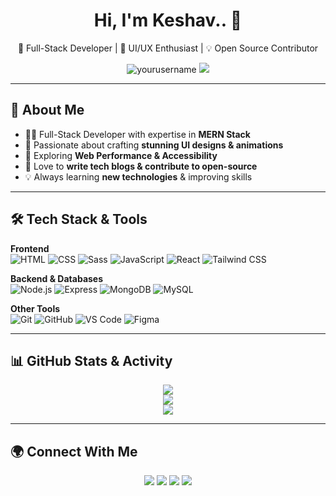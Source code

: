 <h1 align="center">Hi, I'm Keshav.. 👋</h1>

<p align="center">
  🚀 Full-Stack Developer | 🎨 UI/UX Enthusiast | 💡 Open Source Contributor
</p>

<p align="center">
  <img src="https://komarev.com/ghpvc/?username=yourusername&label=Profile%20Views&color=0e75b6&style=flat" alt="yourusername" /> 
  <img src="https://img.shields.io/github/followers/yourusername?label=Followers&style=social" />
</p>

---

## 🚀 **About Me**  
- 👨‍💻 Full-Stack Developer with expertise in **MERN Stack**  
- 🎨 Passionate about crafting **stunning UI designs & animations**  
- 📌 Exploring **Web Performance & Accessibility**  
- 📢 Love to **write tech blogs & contribute to open-source**  
- 💡 Always learning **new technologies** & improving skills  

---

## 🛠 **Tech Stack & Tools**  

**Frontend**  
![HTML](https://img.shields.io/badge/HTML5-%23E34F26.svg?style=for-the-badge&logo=html5&logoColor=white)
![CSS](https://img.shields.io/badge/CSS3-%231572B6.svg?style=for-the-badge&logo=css3&logoColor=white)
![Sass](https://img.shields.io/badge/Sass-hotpink.svg?style=for-the-badge&logo=sass&logoColor=white)
![JavaScript](https://img.shields.io/badge/JavaScript-%23F7DF1E.svg?style=for-the-badge&logo=javascript&logoColor=black)
![React](https://img.shields.io/badge/React-%2361DAFB.svg?style=for-the-badge&logo=react&logoColor=black)
![Tailwind CSS](https://img.shields.io/badge/TailwindCSS-%2338B2AC.svg?style=for-the-badge&logo=tailwind-css&logoColor=white)

**Backend & Databases**  
![Node.js](https://img.shields.io/badge/Node.js-%23339933.svg?style=for-the-badge&logo=node.js&logoColor=white)
![Express](https://img.shields.io/badge/Express.js-%23000000.svg?style=for-the-badge&logo=express&logoColor=white)
![MongoDB](https://img.shields.io/badge/MongoDB-%2347A248.svg?style=for-the-badge&logo=mongodb&logoColor=white)
![MySQL](https://img.shields.io/badge/MySQL-%234479A1.svg?style=for-the-badge&logo=mysql&logoColor=white)

**Other Tools**  
![Git](https://img.shields.io/badge/Git-%23F05033.svg?style=for-the-badge&logo=git&logoColor=white)
![GitHub](https://img.shields.io/badge/GitHub-%23181717.svg?style=for-the-badge&logo=github&logoColor=white)
![VS Code](https://img.shields.io/badge/VS%20Code-%23007ACC.svg?style=for-the-badge&logo=visual-studio-code&logoColor=white)
![Figma](https://img.shields.io/badge/Figma-%23F24E1E.svg?style=for-the-badge&logo=figma&logoColor=white)

---

## 📊 **GitHub Stats & Activity**
<p align="center">
  <img src="https://github-readme-stats.vercel.app/api?username=yourusername&show_icons=true&theme=tokyonight" />
  <br>
  <img src="https://streak-stats.demolab.com/?user=yourusername&theme=tokyonight" />
  <br>
  <img src="https://github-readme-activity-graph.cyclic.app/graph?username=yourusername&theme=react-dark" />
</p>

---

## 🌍 **Connect With Me**
<p align="center">
  <a href="https://yourwebsite.com" target="_blank"><img src="https://img.shields.io/badge/Portfolio-%2312100E.svg?style=for-the-badge&logo=web&logoColor=white" /></a>
  <a href="https://linkedin.com/in/yourname" target="_blank"><img src="https://img.shields.io/badge/LinkedIn-%230A66C2.svg?style=for-the-badge&logo=linkedin&logoColor=white" /></a>
  <a href="https://twitter.com/yourhandle" target="_blank"><img src="https://img.shields.io/badge/Twitter-%231DA1F2.svg?style=for-the-badge&logo=twitter&logoColor=white" /></a>
  <a href="mailto:your.email@example.com"><img src="https://img.shields.io/badge/Email-%23D14836.svg?style=for-the-badge&logo=gmail&logoColor=white" /></a>
</p>
